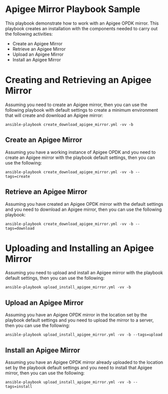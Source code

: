 Apigee Mirror Playbook Sample
=============================

This playbook demonstrate how to work with an Apigee OPDK mirror. This playbook creates an installation with the 
components needed to carry out the following activities: 
 
 * Create an Apigee Mirror
 * Retrieve an Apigee Mirror
 * Upload an Apigee Mirror
 * Install an Apigee Mirror
 
# Creating and Retrieving an Apigee Mirror
Assuming you need to create an Apigee mirror, then you can use the following playbook with default settings to create a 
minimum environment that will create and download an Apigee mirror: 

    ansible-playbook create_download_apigee_mirror.yml -vv -b
    
## Create an Apigee Mirror
Assuming you have a working instance of Apigee OPDK and you need to create an Apigee mirror with the playbook default 
settings, then you can use the following:

    ansible-playbook create_download_apigee_mirror.yml -vv -b --tags=create
    
## Retrieve an Apigee Mirror
Assuming you have created an Apigee OPDK mirror with the default settings and you need to download an Apigee mirror, 
then you can use the following playbook: 
 
    ansible-playbook create_download_apigee_mirror.yml -vv -b --tags=download

# Uploading and Installing an Apigee Mirror
Assuming you need to upload and install an Apigee mirror with the playbook default settings, then you can use the 
following:
   
    ansible-playbook upload_install_apigee_mirror.yml -vv -b
    
## Upload an Apigee Mirror
Assuming you have an Apigee OPDK mirror in the location set by the playbook default settings and you need to upload the
mirror to a server, then you can use the following:

    ansible-playbook upload_install_apigee_mirror.yml -vv -b --tags=upload

## Install an Apigee Mirror
Assuming you have an Apigee OPDK mirror already uploaded to the location set by the playbook default settings and you 
need to install that Apigee mirror, then you can use the following:

    ansible-playbook upload_install_apigee_mirror.yml -vv -b --tags=install

